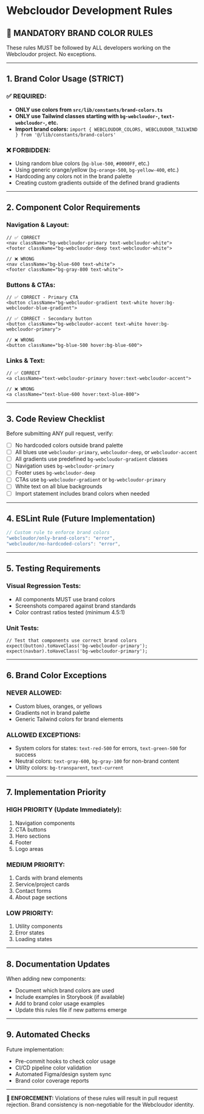 # Webcloudor Development Rules

## 🎨 **MANDATORY BRAND COLOR RULES**

These rules MUST be followed by ALL developers working on the Webcloudor project. No exceptions.

---

## **1. Brand Color Usage (STRICT)**

### **✅ REQUIRED:**
- **ONLY use colors from `src/lib/constants/brand-colors.ts`**
- **ONLY use Tailwind classes starting with `bg-webcloudor-`, `text-webcloudor-`, etc.**
- **Import brand colors:** `import { WEBCLOUDOR_COLORS, WEBCLOUDOR_TAILWIND } from '@/lib/constants/brand-colors'`

### **❌ FORBIDDEN:**
- Using random blue colors (`bg-blue-500`, `#0000FF`, etc.)
- Using generic orange/yellow (`bg-orange-500`, `bg-yellow-400`, etc.)
- Hardcoding any colors not in the brand palette
- Creating custom gradients outside of the defined brand gradients

---

## **2. Component Color Requirements**

### **Navigation & Layout:**
```tsx
// ✅ CORRECT
<nav className="bg-webcloudor-primary text-webcloudor-white">
<footer className="bg-webcloudor-deep text-webcloudor-white">

// ❌ WRONG
<nav className="bg-blue-600 text-white">
<footer className="bg-gray-800 text-white">
```

### **Buttons & CTAs:**
```tsx
// ✅ CORRECT - Primary CTA
<button className="bg-webcloudor-gradient text-white hover:bg-webcloudor-blue-gradient">

// ✅ CORRECT - Secondary button
<button className="bg-webcloudor-accent text-white hover:bg-webcloudor-primary">

// ❌ WRONG
<button className="bg-blue-500 hover:bg-blue-600">
```

### **Links & Text:**
```tsx
// ✅ CORRECT
<a className="text-webcloudor-primary hover:text-webcloudor-accent">

// ❌ WRONG  
<a className="text-blue-600 hover:text-blue-800">
```

---

## **3. Code Review Checklist**

Before submitting ANY pull request, verify:

- [ ] No hardcoded colors outside brand palette
- [ ] All blues use `webcloudor-primary`, `webcloudor-deep`, or `webcloudor-accent`
- [ ] All gradients use predefined `bg-webcloudor-gradient` classes
- [ ] Navigation uses `bg-webcloudor-primary`
- [ ] Footer uses `bg-webcloudor-deep`
- [ ] CTAs use `bg-webcloudor-gradient` or `bg-webcloudor-primary`
- [ ] White text on all blue backgrounds
- [ ] Import statement includes brand colors when needed

---

## **4. ESLint Rule (Future Implementation)**

```javascript
// Custom rule to enforce brand colors
"webcloudor/only-brand-colors": "error",
"webcloudor/no-hardcoded-colors": "error",
```

---

## **5. Testing Requirements**

### **Visual Regression Tests:**
- All components MUST use brand colors
- Screenshots compared against brand standards
- Color contrast ratios tested (minimum 4.5:1)

### **Unit Tests:**
```tsx
// Test that components use correct brand colors
expect(button).toHaveClass('bg-webcloudor-primary');
expect(navbar).toHaveClass('bg-webcloudor-primary');
```

---

## **6. Brand Color Exceptions**

### **NEVER ALLOWED:**
- Custom blues, oranges, or yellows
- Gradients not in brand palette
- Generic Tailwind colors for brand elements

### **ALLOWED EXCEPTIONS:**
- System colors for states: `text-red-500` for errors, `text-green-500` for success
- Neutral colors: `text-gray-600`, `bg-gray-100` for non-brand content
- Utility colors: `bg-transparent`, `text-current`

---

## **7. Implementation Priority**

### **HIGH PRIORITY (Update Immediately):**
1. Navigation components
2. CTA buttons  
3. Hero sections
4. Footer
5. Logo areas

### **MEDIUM PRIORITY:**
1. Cards with brand elements
2. Service/project cards
3. Contact forms
4. About page sections

### **LOW PRIORITY:**
1. Utility components
2. Error states
3. Loading states

---

## **8. Documentation Updates**

When adding new components:
- Document which brand colors are used
- Include examples in Storybook (if available)
- Add to brand color usage examples
- Update this rules file if new patterns emerge

---

## **9. Automated Checks**

Future implementation:
- Pre-commit hooks to check color usage
- CI/CD pipeline color validation
- Automated Figma/design system sync
- Brand color coverage reports

---

**🚨 ENFORCEMENT:** Violations of these rules will result in pull request rejection. Brand consistency is non-negotiable for the Webcloudor identity.
